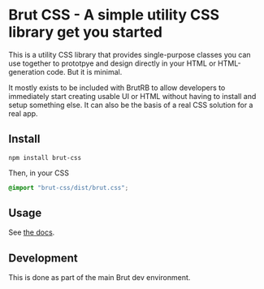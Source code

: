 # Brut CSS - A simple utility CSS library get you started

This is a utility CSS library that provides single-purpose classes you can use together to prototpye and
design directly in your HTML or HTML-generation code.  But it is minimal.

It mostly exists to be included with BrutRB to allow developers to immediately start creating usable UI or
HTML without having to install and setup something else.  It can also be the basis of a real CSS solution
for a real app.

## Install

```
npm install brut-css
```

Then, in your CSS

```css
@import "brut-css/dist/brut.css";
```

## Usage

See [the docs](https://brutrb.com/brut-css).

## Development

This is done as part of the main Brut dev environment.
